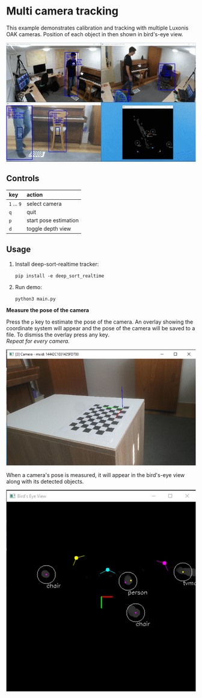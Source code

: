 # Multi camera tracking
This example demonstrates calibration and tracking with multiple Luxonis OAK cameras. Position of each object in then shown in bird's-eye view. 

![](img/demo.gif)
## Controls
| key 			| action
| :---			| :---			|
| `1` ... `9` 	| select camera |
| `q`			| quit 			|
| `p`			| start pose estimation |
| `d`			| toggle depth view |


## Usage
1. Install deep-sort-realtime tracker: 
    ```
    pip install -e deep_sort_realtime
    ```
2. Run demo: 
    ``` 
    python3 main.py
    ```

**Measure the pose of the camera**

Press the `p` key to estimate the pose of the camera. An overlay showing the coordinate system will appear and the pose of the camera will be saved to a file. To dismiss the overlay press any key. \
*Repeat for every camera.* 

![pose estimation](img/pose.png)

When a camera's pose is measured, it will appear in the bird's-eye view along with its detected objects.

![bird's-eye view](img/birdseye.png)